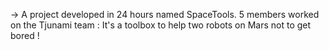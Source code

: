 -> A project developed in 24 hours named SpaceTools. 5 members worked on the Tjunami team : It's a toolbox to help two robots on Mars not to get bored !
